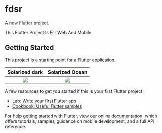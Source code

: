 # fdsr

A new Flutter project.

This Flutter Project Is For Web And Mobile



## Getting Started



This project is a starting point for a Flutter application.

Solarized dark             |  Solarized Ocean
:-------------------------:|:-------------------------:
![](<img src="https://github.com/VipulDamor/fdsr/blob/master/images/GitImages/Screenshot_2021-10-04 fdsr(1).png" width="350"  title="hover text">)  |  ![](<img src="https://github.com/VipulDamor/fdsr/blob/master/images/GitImages/Screenshot_2021-10-04 fdsr(2).png" width="350"  title="hover text">)



A few resources to get you started if this is your first Flutter project:

- [Lab: Write your first Flutter app](https://flutter.dev/docs/get-started/codelab)
- [Cookbook: Useful Flutter samples](https://flutter.dev/docs/cookbook)

For help getting started with Flutter, view our
[online documentation](https://flutter.dev/docs), which offers tutorials,
samples, guidance on mobile development, and a full API reference.
